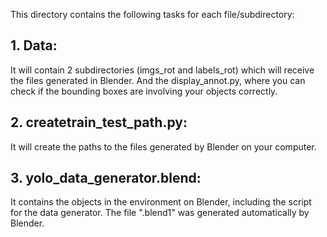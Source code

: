 This directory contains the following tasks for each file/subdirectory:

## 1. Data: 
It will contain 2 subdirectories (imgs_rot and labels_rot) which will receive 
the files generated in Blender. And the display_annot.py, where you can check if the 
bounding boxes are involving your objects correctly.

## 2. createtrain_test_path.py: 
It will create the paths to the files generated by Blender
on your computer.

## 3. yolo_data_generator.blend: 
It contains the objects in the environment on Blender, 
including the script for the data generator. The file ".blend1" was generated automatically
by Blender.

